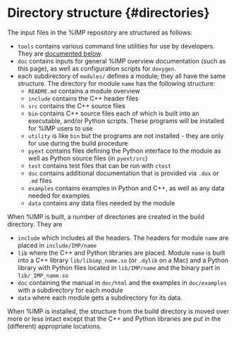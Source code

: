 Directory structure {#directories}
===================

The input files in the %IMP repository are structured as follows:
- `tools` contains various command line utilities for use by developers. They
  are [documented below](#devguide_scripts).
- `doc` contains inputs for general %IMP overview documentation (such as this
  page), as well as configuration scripts for `doxygen`.
- each subdirectory of `modules/` defines a module; they all have the same
  structure. The directory for module `name` has the following structure:
   - `README.md` contains a module overview
   - `include` contains the C++ header files
   - `src` contains the C++ source files
   - `bin` contains C++ source files each of which is built into an executable,
     and/or Python scripts. These programs will be installed for %IMP users
     to use
   - `utility` is like `bin` but the programs are not installed - they are only
     for use during the build procedure
   - `pyext` contains files defining the Python interface to the module as well
      as Python source files (in `pyext/src`)
   - `test` contains test files that can be run with `ctest`
   - `doc` contains additional documentation that is provided via `.dox`
     or `.md` files
   - `examples` contains examples in Python and C++, as well as any data needed
      for examples
   - `data` contains any data files needed by the module

When %IMP is built, a number of directories are created in the build directory.
They are
 - `include` which includes all the headers. The headers for module `name` are
    placed in `include/IMP/name`
 - `lib` where the C++ and Python libraries are placed. Module `name` is built
    into a C++ library `lib/libimp_name.so` (or `.dylib` on a Mac) and a Python
    library with Python files located in `lib/IMP/name` and the binary part in
    `lib/_IMP_name.so`
 - `doc` containing the manual in `doc/html` and the examples
    in `doc/examples` with a subdirectory for each module
 - `data` where each module gets a subdirectory for its data.

When %IMP is installed, the structure from the build directory is
moved over more or less intact except that the C++ and Python
libraries are put in the (different) appropriate locations.
